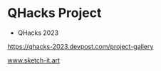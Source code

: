 # QHacks Project

- QHacks 2023

https://qhacks-2023.devpost.com/project-gallery

www.sketch-it.art
